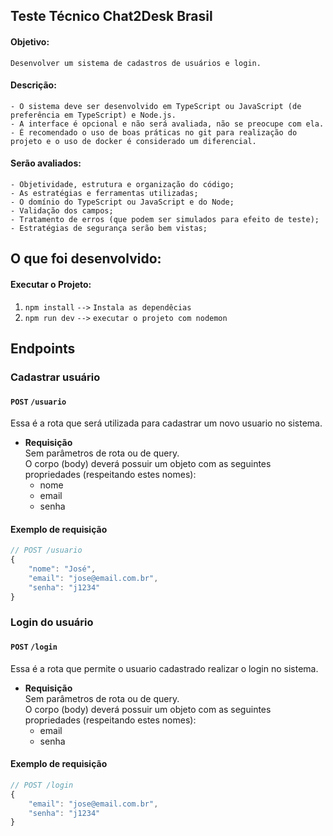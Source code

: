 ## Teste Técnico Chat2Desk Brasil

#### Objetivo:

    Desenvolver um sistema de cadastros de usuários e login.

#### Descrição:

    - O sistema deve ser desenvolvido em TypeScript ou JavaScript (de preferência em TypeScript) e Node.js. 
    - A interface é opcional e não será avaliada, não se preocupe com ela. 
    - É recomendado o uso de boas práticas no git para realização do projeto e o uso de docker é considerado um diferencial.
    
#### Serão avaliados:

    - Objetividade, estrutura e organização do código;
    - As estratégias e ferramentas utilizadas;
    - O domínio do TypeScript ou JavaScript e do Node;
    - Validação dos campos;
    - Tratamento de erros (que podem ser simulados para efeito de teste);
    - Estratégias de segurança serão bem vistas;

## **O que foi desenvolvido:**

#### Executar o Projeto:

1. `npm install` `-->` `Instala as dependêcias`
2. `npm run dev` `-->` `executar o projeto com nodemon`

## **Endpoints**

### **Cadastrar usuário**

#### `POST` `/usuario`

Essa é a rota que será utilizada para cadastrar um novo usuario no sistema.

-   **Requisição**  
    Sem parâmetros de rota ou de query.  
    O corpo (body) deverá possuir um objeto com as seguintes propriedades (respeitando estes nomes):
    -   nome
    -   email
    -   senha

#### **Exemplo de requisição**
```javascript
// POST /usuario
{
    "nome": "José",
    "email": "jose@email.com.br",
    "senha": "j1234"
}
```

### **Login do usuário**

#### `POST` `/login`

Essa é a rota que permite o usuario cadastrado realizar o login no sistema.

-   **Requisição**  
    Sem parâmetros de rota ou de query.  
    O corpo (body) deverá possuir um objeto com as seguintes propriedades (respeitando estes nomes):  
    -   email
    -   senha 
   
#### **Exemplo de requisição**
```javascript
// POST /login
{
    "email": "jose@email.com.br",
    "senha": "j1234"
}
```